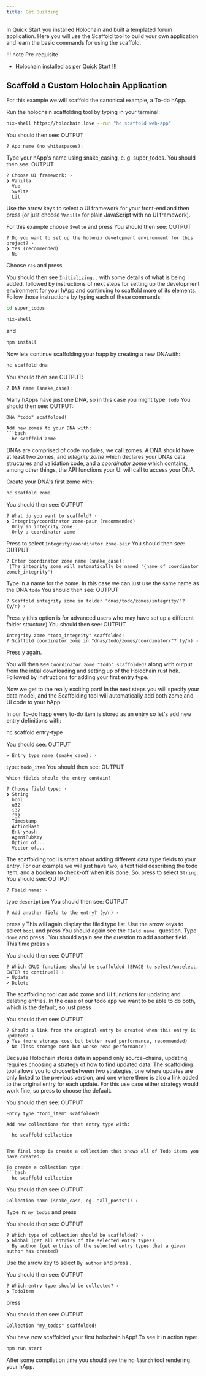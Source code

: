 ```yaml
---
title: Get Building
---
```


In Quick Start you installed Holochain and built a templated forum application. Here you will use the Scaffold tool to build your own application and learn the basic commands for using the scaffold.

!!! note Pre-requisite
- Holochain installed as per [Quick Start](../quick-start/index)
!!! 

## Scaffold a Custom Holochain Application

For this example we will scaffold the canonical example, a To-do hApp.

Run the holochain scaffolding tool by typing in your terminal:
```bash
nix-shell https://holochain.love --run "hc scaffold web-app"
```
You should then see: OUTPUT
```
? App name (no whitespaces): 
```
 Type your hApp's name using snake_casing, e. g. super_todos.
You should then see: OUTPUT
```
? Choose UI framework: ›
❯ Vanilla
  Vue
  Svelte
  Lit
```
Use the arrow keys to select a UI framework for your front-end and then press <enter> (or just choose `Vanilla` for plain JavaScript with no UI framework).  
  
For this example choose `Svelte` and press <enter>
You should then see: OUTPUT
```
? Do you want to set up the holonix development environment for this project? ›
❯ Yes (recommended)
  No
```
Choose `Yes` and press <enter>

You should then see `Initializing..` with some details of what is being added, followed by instructions of next steps for setting up the development environment for your hApp and continuing to scaffold more of its elements.  Follow those instructions by typing each of these commands:

```bash
cd super_todos
```
```bash
nix-shell
```
and
```bash
npm install
```

  Now lets continue scaffolding your happ by creating a new DNAwith:
```bash
hc scaffold dna
```
You should then see OUTPUT:
```
? DNA name (snake_case): 
```
Many hApps have just one DNA, so in this case you might type: `todo`
You should then see: OUTPUT:
```
DNA "todo" scaffolded!

Add new zomes to your DNA with:
```bash
  hc scaffold zome
```
DNAs are comprised of code modules, we call zomes.  A DNA should have at least two zomes, and *integrity zome* which declares your DNAs data structures and validation code, and a *coordinator zome* which contains, among other things, the API functions your UI will call to access your DNA. 

Create your DNA's first zome with:

```bash
hc scaffold zome
```
You should then see: OUTPUT
```
? What do you want to scaffold? ›
❯ Integrity/coordinator zome-pair (recommended)
  Only an integrity zome
  Only a coordinator zome
```
Press <enter> to select `Integrity/coordinator zome-pair`
You should then see: OUTPUT
```
? Enter coordinator zome name (snake_case):
 (The integrity zome will automatically be named '{name of coordinator zome}_integrity')
```
Type in a name for the zome.  In this case we can just use the same name as the DNA `todo`
You should then see: OUTPUT
```
? Scaffold integrity zome in folder "dnas/todo/zomes/integrity/"? (y/n) ›
```
Press `y`  (this option is for advanced users who may have set up a different folder structure)
You should then see: OUTPUT
```
Integrity zome "todo_integrity" scaffolded!
? Scaffold coordinator zome in "dnas/todo/zomes/coordinator/"? (y/n) ›
```
Press `y` again.

You will then see `Coordinator zome "todo" scaffolded!` along with output from the intial downloading and setting up of the Holochain rust hdk.  Followed by instructions for adding your first entry type.

  Now we get to the really exciting part!  In the next steps you will specify your data model, and the Scaffolding tool will automatically add both zome and UI code to your hApp.

In our To-do happ every to-do item is stored as an entry so let's add new entry definitions with:

  hc scaffold entry-type

You should see: OUTPUT
```
✔ Entry type name (snake_case): ·
```
type: `todo_item`
You should then see: OUTPUT
```
Which fields should the entry contain?

? Choose field type: ›
❯ String
  bool
  u32
  i32
  f32
  Timestamp
  ActionHash
  EntryHash
  AgentPubKey
  Option of...
  Vector of...
```
The scaffolding tool is smart about adding different data type fields to your entry.  For our example we will just have two, a text field describing the todo item, and a boolean to check-off when it is done.  So, press <enter> to select `String`.
You should see: OUTPUT
```
? Field name: › 
```
type `description`
You should then see: OUTPUT
```
? Add another field to the entry? (y/n) ›
```
press `y`
This will again display the filed type list.  Use the arrow keys to select `bool` and press <enter>
You should again see the `FIeld name:` question.  Type `done` and press <enter>.
You should again see  the question to add another field.  This time press `n`

You should then see: OUTPUT
```
? Which CRUD functions should be scaffolded (SPACE to select/unselect, ENTER to continue)? ›
✔ Update
✔ Delete
```
The scaffolding tool can add zome and UI functions for updating and deleting entries.  In the case of our todo app we want to be able to do both, which is the default, so just press <enter>

You should then see: OUTPUT
```
? Should a link from the original entry be created when this entry is updated? ›
❯ Yes (more storage cost but better read performance, recommended)
  No (less storage cost but worse read performance)
```
Because Holochain stores data in append only source-chains, updating requires choosing a strategy of how to find updated data.   The scaffolding tool allows you to choose between two strategies, one where updates are only linked to the previous version, and one where there is also a link added to the original entry for each update.  For this use case either strategy would work fine, so press <enter> to choose the default. 

You should then see: OUTPUT
```
Entry type "todo_item" scaffolded!

Add new collections for that entry type with:

  hc scaffold collection

  
The final step is create a collection that shows all of Todo items you have created.

To create a collection type:
```bash
  hc scaffold collection
```
You should then see: OUTPUT
```
Collection name (snake_case, eg. "all_posts"): › 
```
Type in: `my_todos` and press <enter>

You should then see: OUTPUT
```
? Which type of collection should be scaffolded? ›
❯ Global (get all entries of the selected entry types)
  By author (get entries of the selected entry types that a given author has created)
```
Use the arrow key to select `By author` and press <enter>.
  
  You should then see: OUTPUT
```
? Which entry type should be collected? ›
❯ TodoItem
```
  
  press <enter>

You should then see: OUTPUT
```
Collection "my_todos" scaffolded!
```
  
  You have now scaffolded your first holochain hApp!  To see it in action type:

```bash
npm run start
```

After some compilation time you should see the `hc-launch` tool rendering your hApp.

